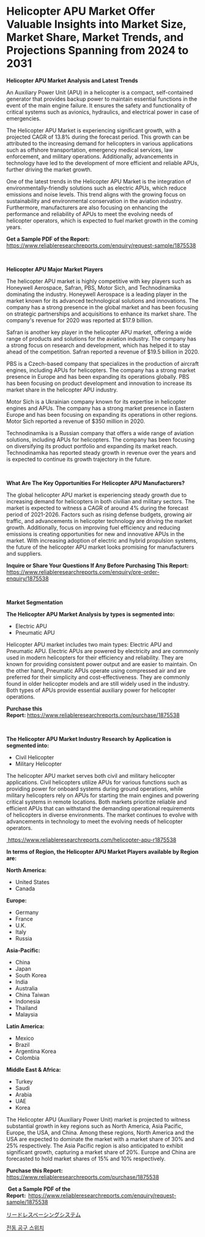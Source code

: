 <p><h1>Helicopter APU Market Offer Valuable Insights into Market Size, Market Share, Market Trends, and Projections Spanning from 2024 to 2031</h1></p><p><strong>Helicopter APU Market Analysis and Latest Trends</strong></p>
<p><p>An Auxiliary Power Unit (APU) in a helicopter is a compact, self-contained generator that provides backup power to maintain essential functions in the event of the main engine failure. It ensures the safety and functionality of critical systems such as avionics, hydraulics, and electrical power in case of emergencies.</p><p>The Helicopter APU Market is experiencing significant growth, with a projected CAGR of 13.8% during the forecast period. This growth can be attributed to the increasing demand for helicopters in various applications such as offshore transportation, emergency medical services, law enforcement, and military operations. Additionally, advancements in technology have led to the development of more efficient and reliable APUs, further driving the market growth.</p><p>One of the latest trends in the Helicopter APU Market is the integration of environmentally-friendly solutions such as electric APUs, which reduce emissions and noise levels. This trend aligns with the growing focus on sustainability and environmental conservation in the aviation industry. Furthermore, manufacturers are also focusing on enhancing the performance and reliability of APUs to meet the evolving needs of helicopter operators, which is expected to fuel market growth in the coming years.</p></p>
<p><strong>Get a Sample PDF of the Report:&nbsp;</strong> <a href="https://www.reliableresearchreports.com/enquiry/request-sample/1875538">https://www.reliableresearchreports.com/enquiry/request-sample/1875538</a></p>
<p>&nbsp;</p>
<p><strong>Helicopter APU Major Market Players</strong></p>
<p><p>The helicopter APU market is highly competitive with key players such as Honeywell Aerospace, Safran, PBS, Motor Sich, and Technodinamika dominating the industry. Honeywell Aerospace is a leading player in the market known for its advanced technological solutions and innovations. The company has a strong presence in the global market and has been focusing on strategic partnerships and acquisitions to enhance its market share. The company's revenue for 2020 was reported at $17.9 billion.</p><p>Safran is another key player in the helicopter APU market, offering a wide range of products and solutions for the aviation industry. The company has a strong focus on research and development, which has helped it to stay ahead of the competition. Safran reported a revenue of $19.5 billion in 2020.</p><p>PBS is a Czech-based company that specializes in the production of aircraft engines, including APUs for helicopters. The company has a strong market presence in Europe and has been expanding its operations globally. PBS has been focusing on product development and innovation to increase its market share in the helicopter APU industry.</p><p>Motor Sich is a Ukrainian company known for its expertise in helicopter engines and APUs. The company has a strong market presence in Eastern Europe and has been focusing on expanding its operations in other regions. Motor Sich reported a revenue of $350 million in 2020.</p><p>Technodinamika is a Russian company that offers a wide range of aviation solutions, including APUs for helicopters. The company has been focusing on diversifying its product portfolio and expanding its market reach. Technodinamika has reported steady growth in revenue over the years and is expected to continue its growth trajectory in the future.</p></p>
<p>&nbsp;</p>
<p><strong>What Are The Key Opportunities For Helicopter APU Manufacturers?</strong></p>
<p><p>The global helicopter APU market is experiencing steady growth due to increasing demand for helicopters in both civilian and military sectors. The market is expected to witness a CAGR of around 4% during the forecast period of 2021-2026. Factors such as rising defense budgets, growing air traffic, and advancements in helicopter technology are driving the market growth. Additionally, focus on improving fuel efficiency and reducing emissions is creating opportunities for new and innovative APUs in the market. With increasing adoption of electric and hybrid propulsion systems, the future of the helicopter APU market looks promising for manufacturers and suppliers.</p></p>
<p><strong>Inquire or Share Your Questions If Any Before Purchasing This Report:</strong> <a href="https://www.reliableresearchreports.com/enquiry/pre-order-enquiry/1875538">https://www.reliableresearchreports.com/enquiry/pre-order-enquiry/1875538</a></p>
<p>&nbsp;</p>
<p><strong>Market Segmentation</strong></p>
<p><strong>The Helicopter APU Market Analysis by types is segmented into:</strong></p>
<p><ul><li>Electric APU</li><li>Pneumatic APU</li></ul></p>
<p><p>Helicopter APU market includes two main types: Electric APU and Pneumatic APU. Electric APUs are powered by electricity and are commonly used in modern helicopters for their efficiency and reliability. They are known for providing consistent power output and are easier to maintain. On the other hand, Pneumatic APUs operate using compressed air and are preferred for their simplicity and cost-effectiveness. They are commonly found in older helicopter models and are still widely used in the industry. Both types of APUs provide essential auxiliary power for helicopter operations.</p></p>
<p><strong>Purchase this Report:&nbsp;</strong><a href="https://www.reliableresearchreports.com/purchase/1875538">https://www.reliableresearchreports.com/purchase/1875538</a></p>
<p>&nbsp;</p>
<p><strong>The Helicopter APU Market Industry Research by Application is segmented into:</strong></p>
<p><ul><li>Civil Helicopter</li><li>Military Helicopter</li></ul></p>
<p><p>The helicopter APU market serves both civil and military helicopter applications. Civil helicopters utilize APUs for various functions such as providing power for onboard systems during ground operations, while military helicopters rely on APUs for starting the main engines and powering critical systems in remote locations. Both markets prioritize reliable and efficient APUs that can withstand the demanding operational requirements of helicopters in diverse environments. The market continues to evolve with advancements in technology to meet the evolving needs of helicopter operators.</p></p>
<p><a href="https://www.reliableresearchreports.com/helicopter-apu-r1875538">&nbsp;https://www.reliableresearchreports.com/helicopter-apu-r1875538</a></p>
<p><strong>In terms of Region, the Helicopter APU Market Players available by Region are:</strong></p>
<p>
    <p> <strong> North America: </strong>
        <ul>
            <li>United States</li>
            <li>Canada</li>
        </ul>
        </p> 
    <p> <strong> Europe: </strong>
        <ul>
            <li>Germany</li>
            <li>France</li>
            <li>U.K.</li>
            <li>Italy</li>
            <li>Russia</li>
        </ul>
        </p> 
    <p> <strong> Asia-Pacific: </strong>
        <ul>
            <li>China</li>
            <li>Japan</li>
            <li>South Korea</li>
            <li>India</li>
            <li>Australia</li>
            <li>China Taiwan</li>
            <li>Indonesia</li>
            <li>Thailand</li>
            <li>Malaysia</li>
        </ul>
        </p> 
    <p> <strong> Latin America: </strong>
        <ul>
            <li>Mexico</li>
            <li>Brazil</li>
            <li>Argentina Korea</li>
            <li>Colombia</li>
        </ul>
        </p> 
    <p> <strong> Middle East & Africa: </strong>
        <ul>
            <li>Turkey</li>
            <li>Saudi</li>
            <li>Arabia</li>
            <li>UAE</li>
            <li>Korea</li>
        </ul>
    </p>
    </p>
<p><p>The Helicopter APU (Auxiliary Power Unit) market is projected to witness substantial growth in key regions such as North America, Asia Pacific, Europe, the USA, and China. Among these regions, North America and the USA are expected to dominate the market with a market share of 30% and 25% respectively. The Asia Pacific region is also anticipated to exhibit significant growth, capturing a market share of 20%. Europe and China are forecasted to hold market shares of 15% and 10% respectively.</p></p>
<p><strong>Purchase this Report: </strong><a href="https://www.reliableresearchreports.com/purchase/1875538">https://www.reliableresearchreports.com/purchase/1875538</a></p>
<p>&nbsp;<strong>Get a Sample PDF of the Report:&nbsp;&nbsp;</strong><a href="https://www.reliableresearchreports.com/enquiry/request-sample/1875538">https://www.reliableresearchreports.com/enquiry/request-sample/1875538</a></p>
<p><strong></strong></p>
<p><p><a href="https://github.com/lababdou/Market-Research-Report-List-3/blob/main/338248141587.md">リードレスペーシングシステム</a></p><p><a href="https://medium.com/@londonacobson5656/%EC%A0%84%EC%9B%90-%EA%B3%B5%EA%B5%AC-%EC%8A%A4%EC%9C%84%EC%B9%98-%EC%8B%9C%EC%9E%A5-%EA%B7%9C%EB%AA%A8%EB%8A%94-%EA%B8%80%EB%A1%9C%EB%B2%8C-%EC%82%B0%EC%97%85%EC%97%90%EC%84%9C-%EC%B5%9C%EA%B3%A0%EC%9D%98-%EB%A7%88%EC%BC%80%ED%8C%85-%EC%B1%84%EB%84%90%EC%9D%84-%EB%B0%9D%ED%98%80%EB%83%85%EB%8B%88%EB%8B%A4-e881c90ad578">전동 공구 스위치</a></p></p>